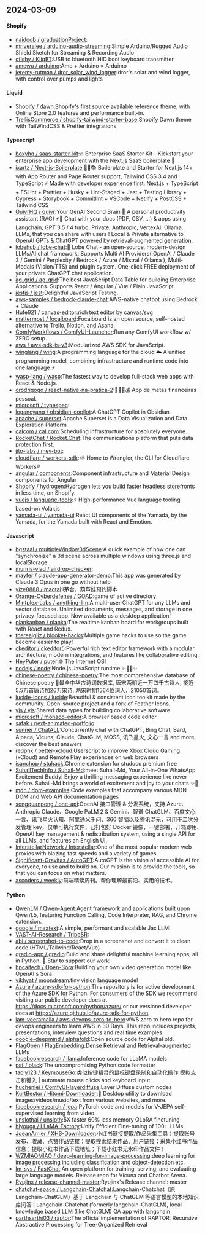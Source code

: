 ## 2024-03-09

#### Shopify
* [naidoob / graduationProject](https://github.com/naidoob/graduationProject):
* [mriveralee / arduino-audio-streaming](https://github.com/mriveralee/arduino-audio-streaming):Simple Arduino/Rugged Audio Shield Sketch for Streaming & Recording Audio
* [cfishy / KliqBT](https://github.com/cfishy/KliqBT):USB to bluetooth HID boot keyboard transmitter
* [amowu / arduimo](https://github.com/amowu/arduimo):Amo + Arduino = Arduimo
* [jeremy-rutman / dror_solar_wind_logger](https://github.com/jeremy-rutman/dror_solar_wind_logger):dror's solar and wind logger, with control over pumps and lights

#### Liquid
* [Shopify / dawn](https://github.com/Shopify/dawn):Shopify's first source available reference theme, with Online Store 2.0 features and performance built-in.
* [TrellisCommerce / shopify-tailwind-starter-base](https://github.com/TrellisCommerce/shopify-tailwind-starter-base):Shopify Dawn theme with TailWindCSS & Prettier integrations

#### Typescript
* [boxyhq / saas-starter-kit](https://github.com/boxyhq/saas-starter-kit):🔥 Enterprise SaaS Starter Kit - Kickstart your enterprise app development with the Next.js SaaS boilerplate 🚀
* [ixartz / Next-js-Boilerplate](https://github.com/ixartz/Next-js-Boilerplate):🚀🎉📚 Boilerplate and Starter for Next.js 14+ with App Router and Page Router support, Tailwind CSS 3.4 and TypeScript ⚡️ Made with developer experience first: Next.js + TypeScript + ESLint + Prettier + Husky + Lint-Staged + Jest + Testing Library + Cypress + Storybook + Commitlint + VSCode + Netlify + PostCSS + Tailwind CSS
* [QuivrHQ / quivr](https://github.com/QuivrHQ/quivr):Your GenAI Second Brain 🧠 A personal productivity assistant (RAG) ⚡️🤖 Chat with your docs (PDF, CSV, ...) & apps using Langchain, GPT 3.5 / 4 turbo, Private, Anthropic, VertexAI, Ollama, LLMs, that you can share with users ! Local & Private alternative to OpenAI GPTs & ChatGPT powered by retrieval-augmented generation.
* [lobehub / lobe-chat](https://github.com/lobehub/lobe-chat):🤯 Lobe Chat - an open-source, modern-design LLMs/AI chat framework. Supports Multi AI Providers( OpenAI / Claude 3 / Gemini / Perplexity / Bedrock / Azure / Mistral / Ollama ), Multi-Modals (Vision/TTS) and plugin system. One-click FREE deployment of your private ChatGPT chat application.
* [ag-grid / ag-grid](https://github.com/ag-grid/ag-grid):The best JavaScript Data Table for building Enterprise Applications. Supports React / Angular / Vue / Plain JavaScript.
* [jestjs / jest](https://github.com/jestjs/jest):Delightful JavaScript Testing.
* [aws-samples / bedrock-claude-chat](https://github.com/aws-samples/bedrock-claude-chat):AWS-native chatbot using Bedrock + Claude
* [Hufe921 / canvas-editor](https://github.com/Hufe921/canvas-editor):rich text editor by canvas/svg
* [mattermost / focalboard](https://github.com/mattermost/focalboard):Focalboard is an open source, self-hosted alternative to Trello, Notion, and Asana.
* [ComfyWorkflows / ComfyUI-Launcher](https://github.com/ComfyWorkflows/ComfyUI-Launcher):Run any ComfyUI workflow w/ ZERO setup.
* [aws / aws-sdk-js-v3](https://github.com/aws/aws-sdk-js-v3):Modularized AWS SDK for JavaScript.
* [winglang / wing](https://github.com/winglang/wing):A programming language for the cloud ☁️ A unified programming model, combining infrastructure and runtime code into one language ⚡
* [wasp-lang / wasp](https://github.com/wasp-lang/wasp):The fastest way to develop full-stack web apps with React & Node.js.
* [orodrigogo / react-native-na-pratica-2](https://github.com/orodrigogo/react-native-na-pratica-2):🎯🤑💵💰 App de metas financeiras pessoal.
* [microsoft / typespec](https://github.com/microsoft/typespec):
* [logancyang / obsidian-copilot](https://github.com/logancyang/obsidian-copilot):A ChatGPT Copilot in Obsidian
* [apache / superset](https://github.com/apache/superset):Apache Superset is a Data Visualization and Data Exploration Platform
* [calcom / cal.com](https://github.com/calcom/cal.com):Scheduling infrastructure for absolutely everyone.
* [RocketChat / Rocket.Chat](https://github.com/RocketChat/Rocket.Chat):The communications platform that puts data protection first.
* [jito-labs / mev-bot](https://github.com/jito-labs/mev-bot):
* [cloudflare / workers-sdk](https://github.com/cloudflare/workers-sdk):⛅️ Home to Wrangler, the CLI for Cloudflare Workers®
* [angular / components](https://github.com/angular/components):Component infrastructure and Material Design components for Angular
* [Shopify / hydrogen](https://github.com/Shopify/hydrogen):Hydrogen lets you build faster headless storefronts in less time, on Shopify.
* [vuejs / language-tools](https://github.com/vuejs/language-tools):⚡ High-performance Vue language tooling based-on Volar.js
* [yamada-ui / yamada-ui](https://github.com/yamada-ui/yamada-ui):React UI components of the Yamada, by the Yamada, for the Yamada built with React and Emotion.

#### Javascript
* [bgstaal / multipleWindow3dScene](https://github.com/bgstaal/multipleWindow3dScene):A quick example of how one can "synchronize" a 3d scene across multiple windows using three.js and localStorage
* [munris-vlad / airdrop-checker](https://github.com/munris-vlad/airdrop-checker):
* [mayfer / claude-app-generator-demo](https://github.com/mayfer/claude-app-generator-demo):This app was generated by Claude 3 Opus in one go without help
* [yize8888 / maotai](https://github.com/yize8888/maotai):i茅台，葫芦娃预约脚本
* [Orange-Cyberdefense / GOAD](https://github.com/Orange-Cyberdefense/GOAD):game of active directory
* [Mintplex-Labs / anything-llm](https://github.com/Mintplex-Labs/anything-llm):A multi-user ChatGPT for any LLMs and vector database. Unlimited documents, messages, and storage in one privacy-focused app. Now available as a desktop application!
* [plankanban / planka](https://github.com/plankanban/planka):The realtime kanban board for workgroups built with React and Redux.
* [therealgliz / blooket-hacks](https://github.com/therealgliz/blooket-hacks):Multiple game hacks to use so the game become easier to play!
* [ckeditor / ckeditor5](https://github.com/ckeditor/ckeditor5):Powerful rich text editor framework with a modular architecture, modern integrations, and features like collaborative editing.
* [HeyPuter / puter](https://github.com/HeyPuter/puter):🌐 The Internet OS!
* [nodejs / node](https://github.com/nodejs/node):Node.js JavaScript runtime ✨🐢🚀✨
* [chinese-poetry / chinese-poetry](https://github.com/chinese-poetry/chinese-poetry):The most comprehensive database of Chinese poetry 🧶最全中华古诗词数据库, 唐宋两朝近一万四千古诗人, 接近5.5万首唐诗加26万宋诗. 两宋时期1564位词人，21050首词。
* [lucide-icons / lucide](https://github.com/lucide-icons/lucide):Beautiful & consistent icon toolkit made by the community. Open-source project and a fork of Feather Icons.
* [yjs / yjs](https://github.com/yjs/yjs):Shared data types for building collaborative software
* [microsoft / monaco-editor](https://github.com/microsoft/monaco-editor):A browser based code editor
* [safak / next-animated-portfolio](https://github.com/safak/next-animated-portfolio):
* [sunner / ChatALL](https://github.com/sunner/ChatALL):Concurrently chat with ChatGPT, Bing Chat, Bard, Alpaca, Vicuna, Claude, ChatGLM, MOSS, 讯飞星火, 文心一言 and more, discover the best answers
* [redphx / better-xcloud](https://github.com/redphx/better-xcloud):Userscript to improve Xbox Cloud Gaming (xCloud) and Remote Play experiences on web browsers
* [isanchop / stuhack](https://github.com/isanchop/stuhack):Chrome extension for studocu premium free
* [SuhailTechInfo / Suhail-Md](https://github.com/SuhailTechInfo/Suhail-Md):meet Suhail-Md, Your All-in-One WhatsApp Excitement Buddy! Enjoy a thrilling messaging experience like never before. Suhail-Md brings a world of excitement and joy to your chats ✨🤖
* [mdn / dom-examples](https://github.com/mdn/dom-examples):Code examples that accompany various MDN DOM and Web API documentation pages
* [songquanpeng / one-api](https://github.com/songquanpeng/one-api):OpenAI 接口管理 & 分发系统，支持 Azure、Anthropic Claude、Google PaLM 2 & Gemini、智谱 ChatGLM、百度文心一言、讯飞星火认知、阿里通义千问、360 智脑以及腾讯混元，可用于二次分发管理 key，仅单可执行文件，已打包好 Docker 镜像，一键部署，开箱即用. OpenAI key management & redistribution system, using a single API for all LLMs, and features an English UI.
* [InterstellarNetwork / Interstellar](https://github.com/InterstellarNetwork/Interstellar):One of the most popular modern web proxies with blazing fast speeds and a variety of games.
* [Significant-Gravitas / AutoGPT](https://github.com/Significant-Gravitas/AutoGPT):AutoGPT is the vision of accessible AI for everyone, to use and to build on. Our mission is to provide the tools, so that you can focus on what matters.
* [ascoders / weekly](https://github.com/ascoders/weekly):前端精读周刊。帮你理解最前沿、实用的技术。

#### Python
* [QwenLM / Qwen-Agent](https://github.com/QwenLM/Qwen-Agent):Agent framework and applications built upon Qwen1.5, featuring Function Calling, Code Interpreter, RAG, and Chrome extension.
* [google / maxtext](https://github.com/google/maxtext):A simple, performant and scalable Jax LLM!
* [VAST-AI-Research / TripoSR](https://github.com/VAST-AI-Research/TripoSR):
* [abi / screenshot-to-code](https://github.com/abi/screenshot-to-code):Drop in a screenshot and convert it to clean code (HTML/Tailwind/React/Vue)
* [gradio-app / gradio](https://github.com/gradio-app/gradio):Build and share delightful machine learning apps, all in Python. 🌟 Star to support our work!
* [hpcaitech / Open-Sora](https://github.com/hpcaitech/Open-Sora):Building your own video generation model like OpenAI's Sora
* [vikhyat / moondream](https://github.com/vikhyat/moondream):tiny vision language model
* [Azure / azure-sdk-for-python](https://github.com/Azure/azure-sdk-for-python):This repository is for active development of the Azure SDK for Python. For consumers of the SDK we recommend visiting our public developer docs at https://docs.microsoft.com/python/azure/ or our versioned developer docs at https://azure.github.io/azure-sdk-for-python.
* [iam-veeramalla / aws-devops-zero-to-hero](https://github.com/iam-veeramalla/aws-devops-zero-to-hero):AWS zero to hero repo for devops engineers to learn AWS in 30 Days. This repo includes projects, presentations, interview questions and real time examples.
* [google-deepmind / alphafold](https://github.com/google-deepmind/alphafold):Open source code for AlphaFold.
* [FlagOpen / FlagEmbedding](https://github.com/FlagOpen/FlagEmbedding):Dense Retrieval and Retrieval-augmented LLMs
* [facebookresearch / llama](https://github.com/facebookresearch/llama):Inference code for LLaMA models
* [psf / black](https://github.com/psf/black):The uncompromising Python code formatter
* [taojy123 / KeymouseGo](https://github.com/taojy123/KeymouseGo):类似按键精灵的鼠标键盘录制和自动化操作 模拟点击和键入 | automate mouse clicks and keyboard input
* [huchenlei / ComfyUI-layerdiffuse](https://github.com/huchenlei/ComfyUI-layerdiffuse):Layer Diffuse custom nodes
* [KurtBestor / Hitomi-Downloader](https://github.com/KurtBestor/Hitomi-Downloader):🍰 Desktop utility to download images/videos/music/text from various websites, and more.
* [facebookresearch / jepa](https://github.com/facebookresearch/jepa):PyTorch code and models for V-JEPA self-supervised learning from video.
* [unslothai / unsloth](https://github.com/unslothai/unsloth):5X faster 60% less memory QLoRA finetuning
* [hiyouga / LLaMA-Factory](https://github.com/hiyouga/LLaMA-Factory):Unify Efficient Fine-tuning of 100+ LLMs
* [JoeanAmier / XHS-Downloader](https://github.com/JoeanAmier/XHS-Downloader):小红书链接提取/作品采集工具：提取账号发布、收藏、点赞作品链接；提取搜索结果作品、用户链接；采集小红书作品信息；提取小红书作品下载地址；下载小红书无水印作品文件！
* [WZMIAOMIAO / deep-learning-for-image-processing](https://github.com/WZMIAOMIAO/deep-learning-for-image-processing):deep learning for image processing including classification and object-detection etc.
* [lm-sys / FastChat](https://github.com/lm-sys/FastChat):An open platform for training, serving, and evaluating large language models. Release repo for Vicuna and Chatbot Arena.
* [Ryujinx / release-channel-master](https://github.com/Ryujinx/release-channel-master):Ryujinx's Release channel: master
* [chatchat-space / Langchain-Chatchat](https://github.com/chatchat-space/Langchain-Chatchat):Langchain-Chatchat（原Langchain-ChatGLM）基于 Langchain 与 ChatGLM 等语言模型的本地知识库问答 | Langchain-Chatchat (formerly langchain-ChatGLM), local knowledge based LLM (like ChatGLM) QA app with langchain
* [parthsarthi03 / raptor](https://github.com/parthsarthi03/raptor):The official implementation of RAPTOR: Recursive Abstractive Processing for Tree-Organized Retrieval
